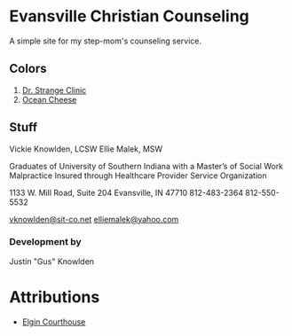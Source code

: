 # Evansville Christian Counseling

A simple site for my step-mom's counseling service.

## Colors

1. [Dr. Strange Clinic](http://colorschemedesigner.com/#0qc1Tmh9Vw0w0)
2. [Ocean Cheese](http://colorschemedesigner.com/#0qc1Tmh9Vw0w0)

## Stuff

Vickie Knowlden, LCSW
Ellie Malek, MSW

Graduates of University of Southern Indiana with a Master’s of Social Work
Malpractice Insured through Healthcare Provider Service Organization


1133 W. Mill Road, Suite 204
Evansville, IN 47710
812-483-2364
812-550-5532

vknowlden@sit-co.net
elliemalek@yahoo.com

### Development by

Justin "Gus" Knowlden

# Attributions

* [Elgin Courthouse](http://www.flickr.com/photos/albany_tim/3184894911/sizes/o/in/photostream/)

